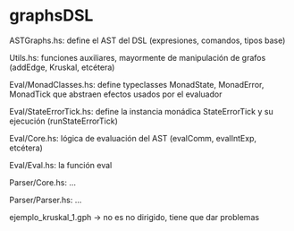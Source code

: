 # graphsDSL

ASTGraphs.hs: define el AST del DSL (expresiones, comandos, tipos base)

Utils.hs: funciones auxiliares, mayormente de manipulación de grafos (addEdge, Kruskal, etcétera)

Eval/MonadClasses.hs: define typeclasses MonadState, MonadError, MonadTick que abstraen efectos usados por el evaluador

Eval/StateErrorTick.hs: define la instancia monádica StateErrorTick y su ejecución (runStateErrorTick)

Eval/Core.hs: lógica de evaluación del AST (evalComm, evalIntExp, etcétera)

Eval/Eval.hs: la función eval

Parser/Core.hs: ...

Parser/Parser.hs: ...




ejemplo_kruskal_1.gph -> no es no dirigido, tiene que dar problemas